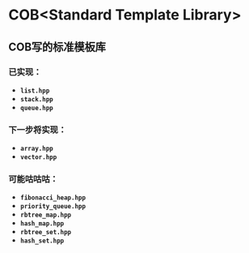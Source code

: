 # COB\<Standard Template Library\>
## COB写的标准模板库
### 已实现：
- **`list.hpp`**
- **`stack.hpp`**
- **`queue.hpp`**
### 下一步将实现：
- **`array.hpp`**
- **`vector.hpp`**
### 可能咕咕咕：
- **`fibonacci_heap.hpp`**
- **`priority_queue.hpp`**
- **`rbtree_map.hpp`**
- **`hash_map.hpp`**
- **`rbtree_set.hpp`**
- **`hash_set.hpp`**
